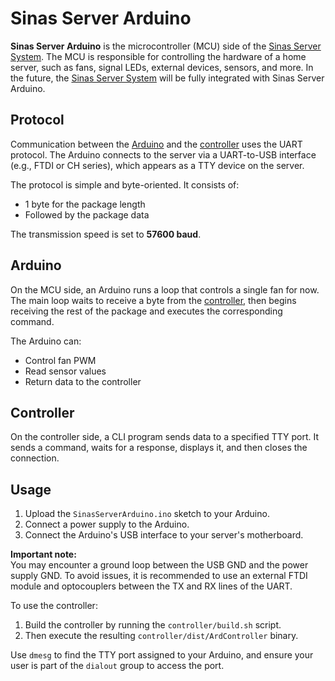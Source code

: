 # Sinas Server Arduino

**Sinas Server Arduino** is the microcontroller (MCU) side of the [Sinas Server System](https://github.com/B0463/SinasServerSystem). The MCU is responsible for controlling the hardware of a home server, such as fans, signal LEDs, external devices, sensors, and more. In the future, the [Sinas Server System](https://github.com/B0463/SinasServerSystem) will be fully integrated with Sinas Server Arduino.

## Protocol

Communication between the [Arduino](#arduino) and the [controller](#controller) uses the UART protocol. The Arduino connects to the server via a UART-to-USB interface (e.g., FTDI or CH series), which appears as a TTY device on the server.

The protocol is simple and byte-oriented. It consists of:

- 1 byte for the package length
- Followed by the package data

The transmission speed is set to **57600 baud**.

## Arduino

On the MCU side, an Arduino runs a loop that controls a single fan for now. The main loop waits to receive a byte from the [controller](#controller), then begins receiving the rest of the package and executes the corresponding command.

The Arduino can:

- Control fan PWM
- Read sensor values
- Return data to the controller

## Controller

On the controller side, a CLI program sends data to a specified TTY port. It sends a command, waits for a response, displays it, and then closes the connection.

## Usage

1. Upload the `SinasServerArduino.ino` sketch to your Arduino.
2. Connect a power supply to the Arduino.
3. Connect the Arduino's USB interface to your server's motherboard.

**Important note:**  
You may encounter a ground loop between the USB GND and the power supply GND. To avoid issues, it is recommended to use an external FTDI module and optocouplers between the TX and RX lines of the UART.

To use the controller:

1. Build the controller by running the `controller/build.sh` script.
2. Then execute the resulting `controller/dist/ArdController` binary.

Use `dmesg` to find the TTY port assigned to your Arduino, and ensure your user is part of the `dialout` group to access the port.
